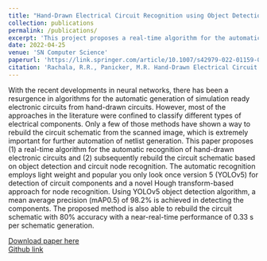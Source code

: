 ```yaml
---
title: "Hand-Drawn Electrical Circuit Recognition using Object Detection and Node Recognition"
collection: publications
permalink: /publications/
excerpt: 'This project proposes a real-time algorithm for the automatic recognition of hand-drawn electronic circuits and subsequently rebuilds the circuit schematic based on object detection and circuit node recognition'
date: 2022-04-25
venue: 'SN Computer Science'
paperurl: 'https://link.springer.com/article/10.1007/s42979-022-01159-0'
citation: 'Rachala, R.R., Panicker, M.R. Hand-Drawn Electrical Circuit Recognition Using Object Detection and Node Recognition. SN COMPUT. SCI. 3, 244 (2022). https://doi.org/10.1007/s42979-022-01159-0'
---
```

With the recent developments in neural networks, there has been a resurgence in algorithms for the automatic generation of simulation ready electronic circuits from hand-drawn circuits. However, most of the approaches in the literature were confined to classify different types of electrical components. Only a few of those methods have shown a way to rebuild the circuit schematic from the scanned image, which is extremely important for further automation of netlist generation. This paper proposes (1) a real-time algorithm for the automatic recognition of hand-drawn electronic circuits and (2) subsequently rebuild the circuit schematic based on object detection and circuit node recognition. The automatic recognition employs light weight and popular you only look once version 5 (YOLOv5) for detection of circuit components and a novel Hough transform-based approach for node recognition. Using YOLOv5 object detection algorithm, a mean average precision (mAP0.5) of 98.2% is achieved in detecting the components. The proposed method is also able to rebuild the circuit schematic with 80% accuracy with a near-real-time performance of 0.33 s per schematic generation.

[Download paper here](https://link.springer.com/article/10.1007/s42979-022-01159-0)<br>
[Github link](https://github.com/rohithreddy0087/Hand-Drawn-Electrical-Circuit-Recognition-using-YOLOv5)